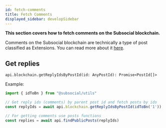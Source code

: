```yaml
---
id: fetch-comments
title: Fetch Comments
displayed_sidebar: developSidebar
---
```

**This section covers how to fetch comments on the Subsocial blockchain.**

Comments on the Subsocial blockchain are technically a type of post classified as Extensions. You can read more about it [here](/docs/develop/how-to-guides/posts/create-posts). 

## Get replies

```
api.blockchain.getReplyIdsByPostId(id: AnyPostId): Promise<PostId[]>
```

Example: 

```typescript
import { idToBn } from "@subsocial/utils"

// Get reply ids (comments) by parent post id and fetch posts by ids
const replyIds = await api.blockchain.getReplyIdsByPostId(idToBn('1'))

// For getting comments use posts functions
const replies = await api.findPublicPosts(replyIds)
```
